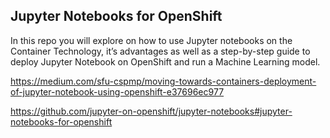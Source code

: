 ## Jupyter Notebooks for OpenShift ##

In this repo you will explore on how to use Jupyter notebooks on the Container Technology, it’s advantages as well as a step-by-step guide to deploy Jupyter Notebook on OpenShift and run a Machine Learning model.

https://medium.com/sfu-cspmp/moving-towards-containers-deployment-of-jupyter-notebook-using-openshift-e37696ec977

https://github.com/jupyter-on-openshift/jupyter-notebooks#jupyter-notebooks-for-openshift
